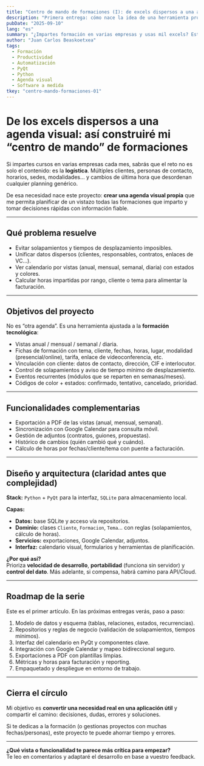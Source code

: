 ```yaml
---
title: "Centro de mando de formaciones (I): de excels dispersos a una agenda visual"
description: "Primera entrega: cómo nace la idea de una herramienta propia para planificar cursos, evitar solapamientos y centralizar toda la información logística."
pubDate: "2025-09-10"
lang: "es"
summary: "¿Impartes formación en varias empresas y usas mil excels? Esta serie muestra paso a paso cómo construir tu propia agenda visual para organizar sesiones, evitar solapamientos y conectar con Google Calendar."
author: "Juan Carlos Beaskoetxea"
tags:
  - Formación
  - Productividad
  - Automatización
  - PyQt
  - Python
  - Agenda visual
  - Software a medida
tkey: "centro-mando-formaciones-01"
---
```


# De los excels dispersos a una agenda visual: así construiré mi “centro de mando” de formaciones

Si impartes cursos en varias empresas cada mes, sabrás que el reto no es solo el contenido: es la **logística**. Múltiples clientes, personas de contacto, horarios, sedes, modalidades… y cambios de última hora que desordenan cualquier planning genérico.

De esa necesidad nace este proyecto: **crear una agenda visual propia** que me permita planificar de un vistazo todas las formaciones que imparto y tomar decisiones rápidas con información fiable.

---

## Qué problema resuelve

- Evitar solapamientos y tiempos de desplazamiento imposibles.  
- Unificar datos dispersos (clientes, responsables, contratos, enlaces de VC…).  
- Ver calendario por vistas (anual, mensual, semanal, diaria) con estados y colores.  
- Calcular horas impartidas por rango, cliente o tema para alimentar la facturación.  

---

## Objetivos del proyecto

No es “otra agenda”. Es una herramienta ajustada a la **formación tecnológica**:

- Vistas anual / mensual / semanal / diaria.  
- Fichas de formación con tema, cliente, fechas, horas, lugar, modalidad (presencial/online), tarifa, enlace de videoconferencia, etc.  
- Vinculación con cliente: datos de contacto, dirección, CIF e interlocutor.  
- Control de solapamientos y aviso de tiempo mínimo de desplazamiento.  
- Eventos recurrentes (módulos que se reparten en semanas/meses).  
- Códigos de color + estados: confirmado, tentativo, cancelado, prioridad.  

---

## Funcionalidades complementarias

- Exportación a PDF de las vistas (anual, mensual, semanal).  
- Sincronización con Google Calendar para consulta móvil.  
- Gestión de adjuntos (contratos, guiones, propuestas).  
- Histórico de cambios (quién cambió qué y cuándo).  
- Cálculo de horas por fechas/cliente/tema con puente a facturación.  

---

## Diseño y arquitectura (claridad antes que complejidad)

**Stack:** `Python` + `PyQt` para la interfaz, `SQLite` para almacenamiento local.

**Capas:**

- **Datos:** base SQLite y acceso vía repositorios.  
- **Dominio:** clases `Cliente`, `Formacion`, `Tema`… con reglas (solapamientos, cálculo de horas).  
- **Servicios:** exportaciones, Google Calendar, adjuntos.  
- **Interfaz:** calendario visual, formularios y herramientas de planificación.  

**¿Por qué así?**  
Prioriza **velocidad de desarrollo**, **portabilidad** (funciona sin servidor) y **control del dato**. Más adelante, si compensa, habrá camino para API/Cloud.

---

## Roadmap de la serie

Este es el primer artículo. En las próximas entregas verás, paso a paso:

1. Modelo de datos y esquema (tablas, relaciones, estados, recurrencias).  
2. Repositorios y reglas de negocio (validación de solapamientos, tiempos mínimos).  
3. Interfaz del calendario en PyQt y componentes clave.  
4. Integración con Google Calendar y mapeo bidireccional seguro.  
5. Exportaciones a PDF con plantillas limpias.  
6. Métricas y horas para facturación y reporting.  
7. Empaquetado y despliegue en entorno de trabajo.  

---

## Cierra el círculo

Mi objetivo es **convertir una necesidad real en una aplicación útil** y compartir el camino: decisiones, dudas, errores y soluciones.

Si te dedicas a la formación (o gestionas proyectos con muchas fechas/personas), este proyecto te puede ahorrar tiempo y errores.

---

**¿Qué vista o funcionalidad te parece más crítica para empezar?**  
Te leo en comentarios y adaptaré el desarrollo en base a vuestro feedback.
